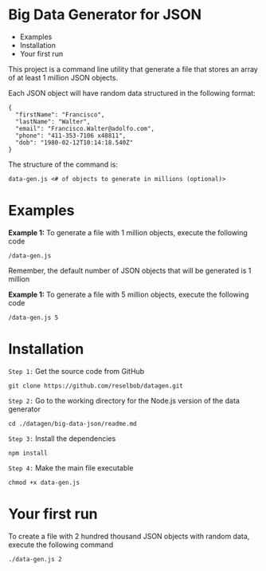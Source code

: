 # Big Data Generator for JSON

* Examples
* Installation
* Your first run

This project is a command line utility that generate a file that stores an array of at least 1 million JSON objects.

Each JSON object will have random data structured in the following format:

```
{
  "firstName": "Francisco",
  "lastName": "Walter",
  "email": "Francisco.Walter@adolfo.com",
  "phone": "411-353-7106 x48811",
  "dob": "1980-02-12T10:14:18.540Z"
}
```

The structure of the command is:

```
data-gen.js <# of objects to generate in millions (optional)>
```

# Examples

**Example 1:** To generate a file with 1 million objects, execute the following code

```
/data-gen.js
```

Remember, the default number of JSON objects that will be generated is 1 million

**Example 1:** To generate a file with 5 million objects, execute the following code

```
/data-gen.js 5
```

# Installation

`Step 1:` Get the source code from GitHub

```
git clone https://github.com/reselbob/datagen.git
```

`Step 2:` Go to the working directory for the Node.js version of the data generator

```
cd ./datagen/big-data-json/readme.md
```

`Step 3:`  Install the dependencies

```
npm install
```

`Step 4:`  Make the main file executable

```
chmod +x data-gen.js 
```

# Your first run

To create a file with 2 hundred thousand JSON objects with random data, execute the following command

```
./data-gen.js 2
```


